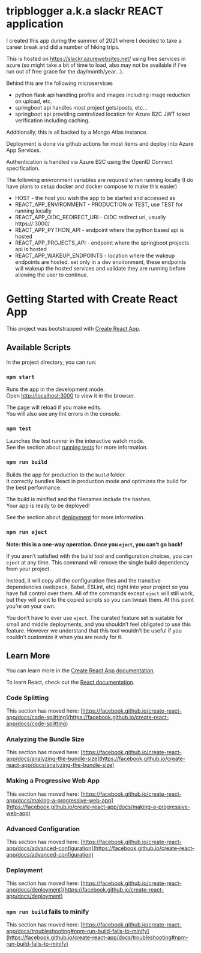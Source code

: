 
# tripblogger a.k.a slackr REACT application
I created this app during the summer of 2021 where I decided to take a career break and did a number of hiking trips.  

This is hosted on https://slackr.azurewebsites.net/ using free services in azure (so might take a bit of time to load, also may not be available if i've run out of free grace for the day/month/year...).

Behind this are the following microservices

- python flask api handling profile and images including image reduction on upload, etc.
- springboot api handles most project gets/posts, etc...
- springboot api providing centralized location for Azure B2C JWT token verification including caching.

Additionally, this is all backed by a Mongo Atlas instance.

Deployment is done via github actions for most items and deploy into Azure App Services.

Authentication is handled via Azure B2C using the OpenID Connect specification.

The following enivronment variables are required when running locally (I do have plans to setup docker and docker compose to make this easier)
* HOST - the host you wish the app to be started and accessed as
* REACT_APP_ENVIRONMENT - PRODUCTION or TEST, use TEST for running locally
* REACT_APP_OIDC_REDIRECT_URI - OIDC redirect uri, usually https://<HOST>:3000/
* REACT_APP_PYTHON_API - endpoint where the python based api is hosted
* REACT_APP_PROJECTS_API - endpoint where the springboot projects api is hosted
* REACT_APP_WAKEUP_ENDPOINTS - location where the wakeup endpoints are hosted.  set only in a dev environment, these endpoints will wakeup the hosted services and validate they are running before allowing the user to continue.




# Getting Started with Create React App

This project was bootstrapped with [Create React App](https://github.com/facebook/create-react-app).

## Available Scripts

In the project directory, you can run:

### `npm start`

Runs the app in the development mode.\
Open [http://localhost:3000](http://localhost:3000) to view it in the browser.

The page will reload if you make edits.\
You will also see any lint errors in the console.

### `npm test`

Launches the test runner in the interactive watch mode.\
See the section about [running tests](https://facebook.github.io/create-react-app/docs/running-tests) for more information.

### `npm run build`

Builds the app for production to the `build` folder.\
It correctly bundles React in production mode and optimizes the build for the best performance.

The build is minified and the filenames include the hashes.\
Your app is ready to be deployed!

See the section about [deployment](https://facebook.github.io/create-react-app/docs/deployment) for more information.

### `npm run eject`

**Note: this is a one-way operation. Once you `eject`, you can’t go back!**

If you aren’t satisfied with the build tool and configuration choices, you can `eject` at any time. This command will remove the single build dependency from your project.

Instead, it will copy all the configuration files and the transitive dependencies (webpack, Babel, ESLint, etc) right into your project so you have full control over them. All of the commands except `eject` will still work, but they will point to the copied scripts so you can tweak them. At this point you’re on your own.

You don’t have to ever use `eject`. The curated feature set is suitable for small and middle deployments, and you shouldn’t feel obligated to use this feature. However we understand that this tool wouldn’t be useful if you couldn’t customize it when you are ready for it.

## Learn More

You can learn more in the [Create React App documentation](https://facebook.github.io/create-react-app/docs/getting-started).

To learn React, check out the [React documentation](https://reactjs.org/).

### Code Splitting

This section has moved here: [https://facebook.github.io/create-react-app/docs/code-splitting](https://facebook.github.io/create-react-app/docs/code-splitting)

### Analyzing the Bundle Size

This section has moved here: [https://facebook.github.io/create-react-app/docs/analyzing-the-bundle-size](https://facebook.github.io/create-react-app/docs/analyzing-the-bundle-size)

### Making a Progressive Web App

This section has moved here: [https://facebook.github.io/create-react-app/docs/making-a-progressive-web-app](https://facebook.github.io/create-react-app/docs/making-a-progressive-web-app)

### Advanced Configuration

This section has moved here: [https://facebook.github.io/create-react-app/docs/advanced-configuration](https://facebook.github.io/create-react-app/docs/advanced-configuration)

### Deployment

This section has moved here: [https://facebook.github.io/create-react-app/docs/deployment](https://facebook.github.io/create-react-app/docs/deployment)

### `npm run build` fails to minify

This section has moved here: [https://facebook.github.io/create-react-app/docs/troubleshooting#npm-run-build-fails-to-minify](https://facebook.github.io/create-react-app/docs/troubleshooting#npm-run-build-fails-to-minify)
